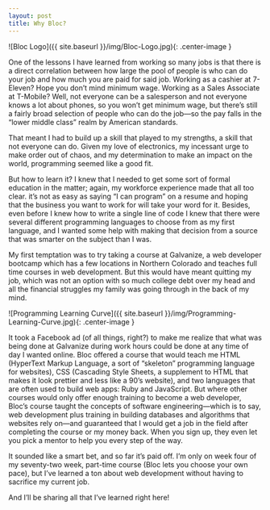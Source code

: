```yaml
---
layout: post
title: Why Bloc?
---
```


  ![Bloc Logo]({{ site.baseurl }}/img/Bloc-Logo.jpg){: .center-image }
  
  One of the lessons I have learned from working so many jobs is that there is a direct correlation between how large the pool of people is who can do your job and how much you are paid for said job. Working as a cashier at 7-Eleven? Hope you don’t mind minimum wage. Working as a Sales Associate at T-Mobile? Well, not everyone can be a salesperson and not everyone knows a lot about phones, so you won’t get minimum wage, but there’s still a fairly broad selection of people who can do the job—so the pay falls in the “lower middle class” realm by American standards.
  
  That meant I had to build up a skill that played to my strengths, a skill that not everyone can do. Given my love of electronics, my incessant urge to make order out of chaos, and my determination to make an impact on the world, programming seemed like a good fit.
  
  But how to learn it? I knew that I needed to get some sort of formal education in the matter; again, my workforce experience made that all too clear. it’s not as easy as saying “I can program” on a resume and hoping that the business you want to work for will take your word for it. Besides, even before I knew how to write a single line of code I knew that there were several different programming languages to choose from as my first language, and I wanted some help with making that decision from a source that was smarter on the subject than I was.
  
  My first temptation was to try taking a course at Galvanize, a web developer bootcamp which has a few locations in Northern Colorado and teaches full time courses in web development. But this would have meant quitting my job, which was not an option with so much college debt over my head and all the financial struggles my family was going through in the back of my mind.
  
  ![Programming Learning Curve]({{ site.baseurl }}/img/Programming-Learning-Curve.jpg){: .center-image }
  
  It took a Facebook ad (of all things, right?) to make me realize that what was being done at Galvanize during work hours could be done at any time of day I wanted online. Bloc offered a course that would teach me HTML (HyperText Markup Language, a sort of “skeleton” programming language for websites), CSS (Cascading Style Sheets, a supplement to HTML that makes it look prettier and less like a 90’s website), and two languages that are often used to build web apps: Ruby and JavaScript. But where other courses would only offer enough training to become a web developer, Bloc’s course taught the concepts of software engineering—which is to say, web development plus training in building databases and algorithms that websites rely on—and guaranteed that I would get a job in the field after completing the course or my money back. When you sign up, they even let you pick a mentor to help you every step of the way.
  
  It sounded like a smart bet, and so far it’s paid off. I’m only on week four of my seventy-two week, part-time course (Bloc lets you choose your own pace), but I’ve learned a ton about web development without having to sacrifice my current job.
  
  And I’ll be sharing all that I’ve learned right here!